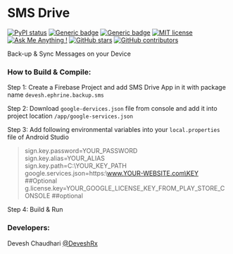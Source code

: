 # SMS Drive

[![PyPI status](https://img.shields.io/pypi/status/ansicolortags.svg)](https://play.google.com/store/apps/details?id=devesh.ephrine.backup.sms)
[![Generic badge](https://img.shields.io/badge/Beta_Version-0.0.1-yellow.svg)](https://play.google.com/store/apps/details?id=devesh.ephrine.backup.sms) [![Generic badge](https://img.shields.io/badge/Download-APK-green.svg)](https://github.com/ephrine/SMS-Drive/raw/master/APK/release/app-release.apk)  [![MIT license](https://img.shields.io/badge/License-MIT-blue.svg)](https://github.com/ephrine/SMS-Drive/blob/master/LICENSE) [![Ask Me Anything !](https://img.shields.io/badge/Ask%20me-anything-1abc9c.svg)](https://GitHub.com/deveshrx) [![GitHub stars](https://img.shields.io/github/stars/Naereen/StrapDown.js.svg?style=social&label=Star&maxAge=2592000)](https://github.com/ephrine/SMS-Drive/stargazers/) [![GitHub contributors](https://img.shields.io/github/contributors/Naereen/StrapDown.js.svg)](https://github.com/ephrine/SMS-Drive/graphs/contributors/)


Back-up &amp; Sync Messages on your Device

### How to Build & Compile:
Step 1: Create a Firebase Project and add SMS Drive App in it with package name <code>devesh.ephrine.backup.sms</code>

Step 2: Download <code>google-dervices.json</code> file from console and add it into project location <code>/app/google-services.json</code>

Step 3: Add following environmental variables into your <code>local.properties</code> file of Android Studio


>sign.key.password=YOUR_PASSWORD <br>
>sign.key.alias=YOUR_ALIAS <br>
>sign.key.path=C:\\YOUR_KEY_PATH <br>
>google.services.json=https:\\www.YOUR-WEBSITE.com\KEY ##Optional <br>
>g.license.key=YOUR_GOOGLE_LICENSE_KEY_FROM_PLAY_STORE_CONSOLE ##optional<br>

Step 4: Build & Run


### Developers:
Devesh Chaudhari [@DeveshRx](https://GitHub.com/deveshrx)
